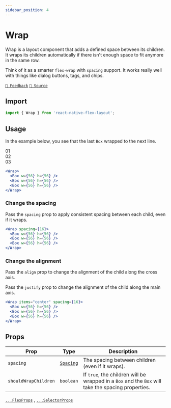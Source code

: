 ```yaml
---
sidebar_position: 4
---
```


# Wrap

Wrap is a layout component that adds a defined space between its children. It wraps its children automatically if there
isn't enough space to fit anymore in the same row.

Think of it as a smarter `flex-wrap` with `spacing` support. It works really well with things like dialog buttons, tags,
and chips.

[`💬 Feedback`](https://github.com/yamankatby/react-native-flex-layout/labels/wrap)
[`🌱 Source`](https://github.com/yamankatby/react-native-flex-layout/blob/main/src/Wrap.tsx)

## Import

```js
import { Wrap } from 'react-native-flex-layout';
```

## Usage

In the example below, you see that the last `Box` wrapped to the next line.

<div className="eg">
  <div className="w-2/5">01</div>
  <div className="w-2/5">02</div>
  <div className="w-2/5">03</div>
</div>

```jsx
<Wrap>
  <Box w={56} h={56} />
  <Box w={56} h={56} />
  <Box w={56} h={56} />
</Wrap>
```

### Change the spacing

Pass the `spacing` prop to apply consistent spacing between each child, even if it wraps.

```jsx
<Wrap spacing={16}>
  <Box w={56} h={56} />
  <Box w={56} h={56} />
  <Box w={56} h={56} />
</Wrap>
```

### Change the alignment

Pass the `align` prop to change the alignment of the child along the cross axis.

Pass the `justify` prop to change the alignment of the child along the main axis.

```jsx
<Wrap items="center" spacing={16}>
  <Box w={56} h={56} />
  <Box w={56} h={56} />
  <Box w={56} h={56} />
</Wrap>
```

## Props

| Prop                 | Type                         | Description                                                                                        |
|----------------------|------------------------------|----------------------------------------------------------------------------------------------------|
| `spacing`            | [`Spacing`](/guides/spacing) | The spacing between children (even if it wraps).                                                   |
| `shouldWrapChildren` | `boolean`                    | If `true`, the children will be wrapped in a `Box` and the `Box` will take the spacing properties. |

[`...FlexProps`](/components/flex#props) , [`...SelectorProps`](/components/selector#props)
